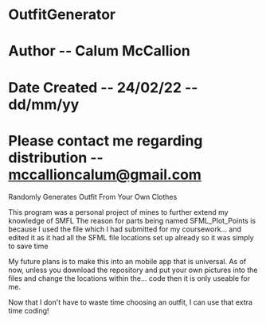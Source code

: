 # OutfitGenerator
# Author -- Calum McCallion
# Date Created -- 24/02/22 -- dd/mm/yy
# Please contact me regarding distribution -- mccallioncalum@gmail.com

Randomly Generates Outfit From Your Own Clothes

This program was a personal project of mines to further extend my knowledge of SMFL
The reason for parts being named SFML_Plot_Points is because I used the file which I had submitted for my coursework...
and edited it as it had all the SFML file locations set up already so it was simply to save time

My future plans is to make this into an mobile app that is universal.
As of now, unless you download the repository and put your own pictures into the files and change the locations within the...
code then it is only useable for me.

Now that I don't have to waste time choosing an outfit, I can use that extra time coding! 

